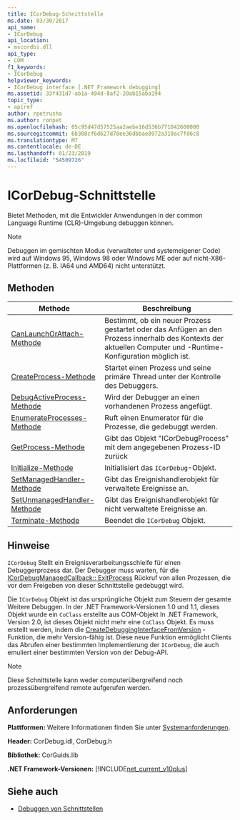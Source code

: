 ```yaml
---
title: ICorDebug-Schnittstelle
ms.date: 03/30/2017
api_name:
- ICorDebug
api_location:
- mscordbi.dll
api_type:
- COM
f1_keywords:
- ICorDebug
helpviewer_keywords:
- ICorDebug interface [.NET Framework debugging]
ms.assetid: 33f431d7-ab1a-494d-8af2-20ab15aba194
topic_type:
- apiref
author: rpetrusha
ms.author: ronpet
ms.openlocfilehash: 05c95d47d57525aa2aebe16d536b771042600000
ms.sourcegitcommit: 6b308cf6d627d78ee36dbbae8972a310ac7fd6c8
ms.translationtype: MT
ms.contentlocale: de-DE
ms.lasthandoff: 01/23/2019
ms.locfileid: "54509726"
---
```

# <a name="icordebug-interface"></a>ICorDebug-Schnittstelle
Bietet Methoden, mit die Entwickler Anwendungen in der common Language Runtime (CLR)-Umgebung debuggen können.  
  
> [!NOTE]
>  Debuggen im gemischten Modus (verwalteter und systemeigener Code) wird auf Windows 95, Windows 98 oder Windows ME oder auf nicht-X86-Plattformen (z. B. IA64 und AMD64) nicht unterstützt.  
  
## <a name="methods"></a>Methoden  
  
|Methode|Beschreibung|  
|------------|-----------------|  
|[CanLaunchOrAttach-Methode](../../../../docs/framework/unmanaged-api/debugging/icordebug-canlaunchorattach-method.md)|Bestimmt, ob ein neuer Prozess gestartet oder das Anfügen an den Prozess innerhalb des Kontexts der aktuellen Computer und -Runtime-Konfiguration möglich ist.|  
|[CreateProcess-Methode](../../../../docs/framework/unmanaged-api/debugging/icordebug-createprocess-method.md)|Startet einen Prozess und seine primäre Thread unter der Kontrolle des Debuggers.|  
|[DebugActiveProcess-Methode](../../../../docs/framework/unmanaged-api/debugging/icordebug-debugactiveprocess-method.md)|Wird der Debugger an einen vorhandenen Prozess angefügt.|  
|[EnumerateProcesses-Methode](../../../../docs/framework/unmanaged-api/debugging/icordebug-enumerateprocesses-method.md)|Ruft einen Enumerator für die Prozesse, die gedebuggt werden.|  
|[GetProcess-Methode](../../../../docs/framework/unmanaged-api/debugging/icordebug-getprocess-method.md)|Gibt das Objekt "ICorDebugProcess" mit dem angegebenen Prozess-ID zurück|  
|[Initialize-Methode](../../../../docs/framework/unmanaged-api/debugging/icordebug-initialize-method.md)|Initialisiert das `ICorDebug`-Objekt.|  
|[SetManagedHandler-Methode](../../../../docs/framework/unmanaged-api/debugging/icordebug-setmanagedhandler-method.md)|Gibt das Ereignishandlerobjekt für verwaltete Ereignisse an.|  
|[SetUnmanagedHandler-Methode](../../../../docs/framework/unmanaged-api/debugging/icordebug-setunmanagedhandler-method.md)|Gibt das Ereignishandlerobjekt für nicht verwaltete Ereignisse an.|  
|[Terminate-Methode](../../../../docs/framework/unmanaged-api/debugging/icordebug-terminate-method.md)|Beendet die `ICorDebug` Objekt.|  
  
## <a name="remarks"></a>Hinweise  
 `ICorDebug` Stellt ein Ereignisverarbeitungsschleife für einen Debuggerprozess dar. Der Debugger muss warten, für die [ICorDebugManagedCallback:: ExitProcess](../../../../docs/framework/unmanaged-api/debugging/icordebugmanagedcallback-exitprocess-method.md) Rückruf von allen Prozessen, die vor dem Freigeben von dieser Schnittstelle gedebuggt wird.  
  
 Die `ICorDebug` Objekt ist das ursprüngliche Objekt zum Steuern der gesamte Weitere Debuggen. In der .NET Framework-Versionen 1.0 und 1.1, dieses Objekt wurde ein `CoClass` erstellte aus COM-Objekt In .NET Framework, Version 2.0, ist dieses Objekt nicht mehr eine `CoClass` Objekt. Es muss erstellt werden, indem die [CreateDebuggingInterfaceFromVersion](../../../../docs/framework/unmanaged-api/hosting/createdebugginginterfacefromversion-function.md) -Funktion, die mehr Version-fähig ist. Diese neue Funktion ermöglicht Clients das Abrufen einer bestimmten Implementierung der `ICorDebug`, die auch emuliert einer bestimmten Version von der Debug-API.  
  
> [!NOTE]
>  Diese Schnittstelle kann weder computerübergreifend noch prozessübergreifend remote aufgerufen werden.  
  
## <a name="requirements"></a>Anforderungen  
 **Plattformen:** Weitere Informationen finden Sie unter [Systemanforderungen](../../../../docs/framework/get-started/system-requirements.md).  
  
 **Header:** CorDebug.idl, CorDebug.h  
  
 **Bibliothek:** CorGuids.lib  
  
 **.NET Framework-Versionen:** [!INCLUDE[net_current_v10plus](../../../../includes/net-current-v10plus-md.md)]  
  
## <a name="see-also"></a>Siehe auch
- [Debuggen von Schnittstellen](../../../../docs/framework/unmanaged-api/debugging/debugging-interfaces.md)
